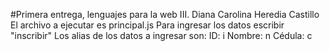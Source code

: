 #Primera entrega, lenguajes para la web III. Diana Carolina Heredia Castillo
El archivo a ejecutar es principal.js
Para ingresar los datos escribir "inscribir"
Los alias de los datos a ingresar son:
ID: i
Nombre: n
Cédula: c
